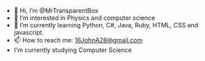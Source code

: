 - 👋 Hi, I’m @MrTransparentBox
- 👀 I’m interested in Physics and computer science
- 🌱 I’m currently learning Python, C#, Java, Ruby, HTML, CSS and javascript.
- 📫 How to reach me: 16JohnA28@gmail.com
- I'm currently studying Computer Science
<!---
MrTransparentBox/MrTransparentBox is a ✨ special ✨ repository because its `README.md` (this file) appears on your GitHub profile.
You can click the Preview link to take a look at your changes.
--->
